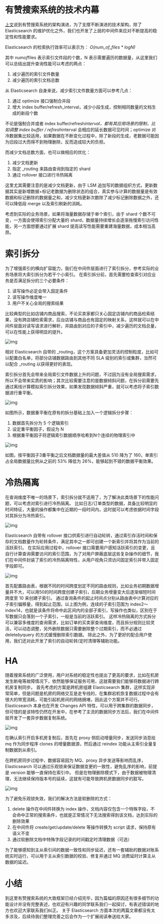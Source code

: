 # 有赞搜索系统的技术内幕

[上文](https://tech.youzan.com/search-tech-1/)说到有赞搜索系统的架构演进，为了支撑不断演进的技术架构，除了 Elasticsearch 的维护优化之外，我们也开发了上层的中间件来应对不断提高的稳定性和性能要求。

Elasticsearch 的检索执行效率可以表示为：
*O(num_of_files \* logN)*

其中 num*of*files 表示索引文件段的个数，N 表示需要遍历的数据量，从这里我们可以总结出提升查询性能可以考虑的两点：

1. 减少遍历的索引文件数量
2. 减少遍历的索引文档总数

从 Elasticsearch 自身来说，减少索引文件数量方面可以参考几点：

1. 通过 optimize 接口强制合并段
2. 增大 index buffer/refresh_interval，减少小段生成，控制相同数量的文档生成的新段个数

不论是强制合并或者 index buffer/refresh*interval，都有其应用场景的限制，比如调整 index buffer / refresh*interval 会相应的延长数据可见时间；optimize 对冷数据集比较适用，如果数据在不断变化过程中，除了新段的生成，老数据可能因为旧段过大而得不到物理删除，反而造成较大的负担。

而减少文档总数方面，也可以做相应的优化：

1. 减少文档更新
2. 指定 _routing 来路由查询到指定的 shard
3. 通过 rollover 接口进行冷热隔离

这里尤其需要注意的是减少文档更新，由于 LSM 追加写的数据组织方式，更新数据其实是新增数据+标记老数据为删除状态的组合，真实参与计算的数据量是有效数据和标记删除的数据量之和，减少文档更新次数除了减少标记删除数据之外，还可以降低段 merge 以及索引刷新的消耗。

考虑到实际的业务场景，如果将海量数据存储于单个索引，由于 shard 个数不可变，一方面会使得索引分配大量的 shard，数据量持续增长会逐渐拖慢索引访问性能，另一方面想要通过扩展 shard 提高读写性能需要重建海量数据，成本相当高昂。

# 索引拆分

为了增强索引的横向扩容能力，我们在中间件层面进行了索引拆分，参考实际的业务场景将大索引拆分为若干个小索引。 在索引拆分前，首先需要检查索引对应业务是否满足拆分的三个必要条件：

1. 读写操作必定会带入固定条件
2. 读写操作维度唯一
3. 用户不关心全局的搜索结果

比较典型的比如店铺内商品搜索，不论买卖家都只关心固定店铺内的商品检索结果，没有跨店铺检索需求，后台店铺与商品也有固定的映射关系，这样就可以在中间件层面对读写请求进行解析，并路由到对应的子索引中，减少遍历的文档总量，可以在性能上获得明显的提升。

![img](https://i.loli.net/2020/03/28/s9HG5wIueJi8oFp.png)

相对 Elasticsearch 自带的 _routing，这个方案具备更加灵活的控制粒度，比如可以配置白名单，将部分店铺数据路由到其他不同 SLA 级别的索引或集群，当然可以配合 _routing 以获得更好的表现。

索引拆分首先会带来全局索引文件数据上升的问题，不过因为没有全局搜索需求，所以不会带来实质的影响；其次比较需要注意的是数据倾斜问题，在拆分前需要先通过离线计算模拟索引拆分效果，如果发现数据倾斜严重，就可以考虑将子索引数据进行重平衡。

![img](https://i.loli.net/2020/03/28/ShIcsAmOXxN3LwP.png)

如图所示，数据重平衡在原有的拆分基础上加入一个逻辑拆分步骤：

1. 数据首先拆分为 5 个逻辑索引
2. 设定重平衡因子，假设为 N
3. 根据重平衡因子将逻辑索引数据顺序哈希到N个连续的物理索引中

![img](https://i.loli.net/2020/03/28/a5LJqjlvyOkechx.png)

如图，按平衡因子3重平衡之后文档数据量的最大差值从 510 降为了 160，单索引占全局数据量比例从之前的 53% 降低为 26%，能够起到不错的数据平衡效果。

# 冷热隔离

在查询维度不唯一的场景下，索引拆分就不适用了，为了解决此类场景下的性能问题，可以考虑对索引进行冷热隔离。 比如日志/订单类型的数据，具备比较明显的时间特征，大量的操作都集中在近期的一段时间内，这时就可以考虑依据时间字段对其拆分为冷热索引。

![img](https://i.loli.net/2020/03/28/U91VQMWds8y3k4v.png)

Elasticsearch 自带有 rollover 接口供索引进行自动轮转，通过索引存活时间和保存的文档数量作为轮转条件，满足其中之一即可创建一个新索引并将其作为当前的活跃索引。
在实际应用过程中，rollover 接口需要用户感知活跃索引的变更，且自行计算查询需要访问的索引范围，为了对用户屏蔽底层这些复杂操作的细节，我们在中间件封装了索引的冷热隔离特性，从用户视角只须访问固定索引并带入固定字段即可。

![img](https://i.loli.net/2020/03/28/CkA51ZectaWuwEy.png)

首先配置路由表，根据不同的时间跨度划定不同的路由规则，比如业务初期数据增量并不大，可以用50的时间跨度创建子索引，后期业务增量变大后逐渐缩短时间跨度至 10 来创建子索引。 通过查询条件的起止时间点分别从路由表中计算对应的子索引偏移量，得到起止范围，以上图为例，连续的子索引范围为 index2～index14，也就是该条件将命中此区间内的全部子索引，写操作也类似，区别在于写数据只会落到一个子索引，一般是当前的活跃索引。 这样冷热隔离的方式拆分可以兼容多维度的查询需求，比如订单的买卖家查询维度，而且拆分规则比较灵活，可以动态调整，另外删除数据只需要删除整个过期索引，而不必通过 delete*by*query 的方式缓慢删除索引数据。 除此之外，为了更好的配合用户使用，我们还对此开发了索引的自动轮转/定时清理等辅助功能。

# HA

随着搜索系统的广泛使用，用户对系统的稳定性也提出了更高的要求，比如在机房发生断电等故障情况下，依然能够保证服务可用，这就需要我们能够将数据进行跨机房复制同步。 首先考虑的方案是跨机房组建 Elasticsearch 集群，这样实现非常简单，但是问题是机房的网络交互是走专线的，在集群宕机恢复数据过程中会有很大的带宽消耗，可能引起机房间的网络拥堵，因此这个方案并不可行。 Elasticsearch 本身也在开发 Changes API 特性，可以用于跨集群的数据同步，但可惜的是该特性仍然在开发中，在参考了主流的数据同步方法后，我们在中间件层开发了一套异步数据复制系统。

![img](https://i.loli.net/2020/03/28/SQrW359I6cfmGCH.png)

在确认索引开启多机房复制后，首先在 proxy 侧启动增量同步，发送同步消息给 mq 作为同步程序 clones 的增量数据源，然后通过 reindex 功能从主索引全量复制数据到从索引。

在跨机房同步过程中，数据容易因为 MQ、proxy 异步发送等影响而乱序，Elasticsearch 可以通过乐观锁来保证数据变更的一致性，避免乱序的影响，前提是 version 能够一直保持在索引中。 但是在物理删除模式下，由于数据被物理清理，无法继续保持版本号的延续，这就有可能导致跨机房数据同步的脏写。

![img](https://i.loli.net/2020/03/28/uaqYs4ONeM1hT73.png)

为了避免乐观锁失效，我们的解决方法是软删除的方式：

1. delete 操作在中间件转换为 index 操作，文档内容仅包含一个特殊字段，不会命中正常的搜索条件，也就是正常情况下无法搜索得到该文档，达到实际的删除效果
2. 在中间件将 create/get/update/delete 等操作转换为 script 请求，保持原有语义不变
3. 通过软删除文档中特殊字段记录的时间戳定时清理数据（可选）

为了能够感知到主从索引间的数据一致性和同步延迟，还有一套辅助的数据对账系统实时运行，可以用于主从索引数据的校验、修复并通过 MQ 消费延时计算主从数据的延迟。

# 小结

到这里有赞搜索系统的大致框架已经介绍完毕，因为篇幅的原因还有很多细节的功能设计并没有完整表述，也欢迎有兴趣的同学联系我们一起探讨，有表述错误的地方也欢迎大家联系我们纠正。 关于 Elasticsearch 方面本次的两篇文章都没有太多涉及，后续待我们整理完善之后会作为一个扩展阅读奉送给大家。